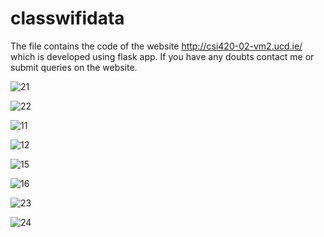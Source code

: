 # classwifidata
The file contains the code of the website http://csi420-02-vm2.ucd.ie/ which is developed using flask app.
If you have any doubts contact me or submit queries on the website.

![21](https://cloud.githubusercontent.com/assets/22956669/24590250/dad766c8-17e1-11e7-8238-51ea2ec72933.JPG)

![22](https://cloud.githubusercontent.com/assets/22956669/24590252/e79d3f4a-17e1-11e7-9d4d-0dbe6fb771bd.JPG)

![11](https://cloud.githubusercontent.com/assets/22956669/24590253/ee2e8c1a-17e1-11e7-850f-85b7f7509dd1.JPG)

![12](https://cloud.githubusercontent.com/assets/22956669/24590254/f36318a4-17e1-11e7-95c1-2bd4ef02951d.JPG)

![15](https://cloud.githubusercontent.com/assets/22956669/24590257/0a0d47e6-17e2-11e7-93c6-974dd4a08d1d.JPG)

![16](https://cloud.githubusercontent.com/assets/22956669/24590260/111e1178-17e2-11e7-9b7e-1d7d4108a26e.JPG)

![23](https://cloud.githubusercontent.com/assets/22956669/24590263/1a823082-17e2-11e7-9649-6e05934ed328.JPG)

![24](https://cloud.githubusercontent.com/assets/22956669/24590274/2ebf83ce-17e2-11e7-8882-476cd5fc4e91.JPG)

